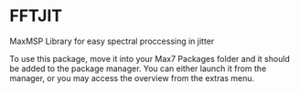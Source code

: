 # FFTJIT
MaxMSP Library for easy spectral proccessing in jitter

To use this package, move it into your Max7 Packages folder and it should be added to the package manager.  You can either launch it from the manager, or you may access the overview from the extras menu.
